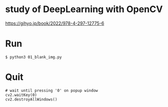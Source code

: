 # study of DeepLearning with OpenCV

https://gihyo.jp/book/2022/978-4-297-12775-6

# Run
```
$ python3 01_blank_img.py
```

# Quit
```
# wait until pressing '0' on popup window
cv2.waitKey(0)
cv2.destroyAllWindows()
```
